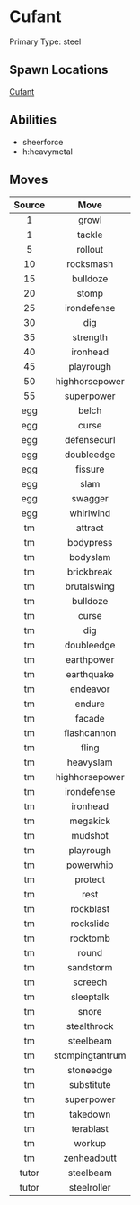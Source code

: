 # Cufant  
Primary Type: steel  
  
## Spawn Locations  
[Cufant](/data/spawn_presets/cufant.md)  
  
## Abilities  
  * sheerforce
  * h:heavymetal
  
  
## Moves  
  
| Source | Move |  
|:---:|:---:|  
| 1 | growl |  
| 1 | tackle |  
| 5 | rollout |  
| 10 | rocksmash |  
| 15 | bulldoze |  
| 20 | stomp |  
| 25 | irondefense |  
| 30 | dig |  
| 35 | strength |  
| 40 | ironhead |  
| 45 | playrough |  
| 50 | highhorsepower |  
| 55 | superpower |  
| egg | belch |  
| egg | curse |  
| egg | defensecurl |  
| egg | doubleedge |  
| egg | fissure |  
| egg | slam |  
| egg | swagger |  
| egg | whirlwind |  
| tm | attract |  
| tm | bodypress |  
| tm | bodyslam |  
| tm | brickbreak |  
| tm | brutalswing |  
| tm | bulldoze |  
| tm | curse |  
| tm | dig |  
| tm | doubleedge |  
| tm | earthpower |  
| tm | earthquake |  
| tm | endeavor |  
| tm | endure |  
| tm | facade |  
| tm | flashcannon |  
| tm | fling |  
| tm | heavyslam |  
| tm | highhorsepower |  
| tm | irondefense |  
| tm | ironhead |  
| tm | megakick |  
| tm | mudshot |  
| tm | playrough |  
| tm | powerwhip |  
| tm | protect |  
| tm | rest |  
| tm | rockblast |  
| tm | rockslide |  
| tm | rocktomb |  
| tm | round |  
| tm | sandstorm |  
| tm | screech |  
| tm | sleeptalk |  
| tm | snore |  
| tm | stealthrock |  
| tm | steelbeam |  
| tm | stompingtantrum |  
| tm | stoneedge |  
| tm | substitute |  
| tm | superpower |  
| tm | takedown |  
| tm | terablast |  
| tm | workup |  
| tm | zenheadbutt |  
| tutor | steelbeam |  
| tutor | steelroller |  
  
